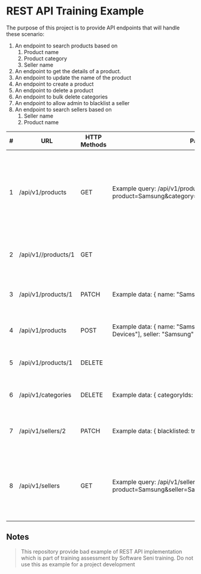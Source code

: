 # REST API Training Example

The purpose of this project is to provide API endpoints that will handle these scenario:

1. An endpoint to search products based on
    1. Product name
    2. Product category
    3. Seller name
2. An endpoint to get the details of a product.
3. An endpoint to update the name of the product
4. An endpoint to create a product
5. An endpoint to delete a product
6. An endpoint to bulk delete categories
7. An endpoint to allow admin to blacklist a seller
8. An endpoint to search sellers based on
    1. Seller name
    2. Product name
    
|#  |URL                        |HTTP Methods|Payload Samples                                                                                            |Description                                                                         |
|---|---------------------------|------------|-----------------------------------------------------------------------------------------------------------|------------------------------------------------------------------------------------|
|1  |/api/v1/products                  |GET         |Example query: /api/v1/products?product=Samsung&category=Phone&seller=Samsung&page=1&limit=10                                                   |An endpoint to search products based on product name, product category, seller name.|
|2  |/api/v1//products/1                |GET         |                                                                                                           |An endpoint to get the details of a product.                                        |
|3  |/api/v1/products/1                |PATCH      |Example data: {    name: "Samsung S10" }                                                                   |An endpoint to update the name of the product                                       |
|4  |/api/v1/products           |POST        |Example data: {    name: "Samsung S10",    categories: ["Phones", "Mobile Devices"],    seller: "Samsung" }|An endpoint to create a product                                                     |
|5  |/api/v1/products/1                  |DELETE      | |An endpoint to delete a product                                                     |
|6  |/api/v1/categories         |DELETE        |Example data: {    categoryIds: [1, 2, 3, 4, 5] }                                                          |An endpoint to bulk delete categories                                               |
|7  |/api/v1/sellers/2 |PATCH      |Example data: {     blacklisted: true }                                                    |An endpoint to allow admin to blacklist a seller                                    |
|8  |/api/v1/sellers                   |GET        |Example query: /api/v1/sellers?product=Samsung&seller=Samsung&page=1&limit=10                                                   |An endpoint to search sellers based on seller name and product name                 |


## Notes
> This repository provide bad example of REST API implementation
> which is part of training assessment by Software Seni training.
> Do not use this as example for a project development
